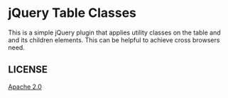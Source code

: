 # jQuery Table Classes
This is a simple jQuery plugin that applies utility classes on the table and and its children elements. This can be helpful to achieve cross browsers need.

## LICENSE
[Apache 2.0](https://github.com/teckstack/jQuery-Table-Classes/blob/master/LICENSE)